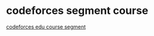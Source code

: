 # codeforces segment course 

[codeforces edu course segment]

[codeforces edu course segment]:(http://google.com)